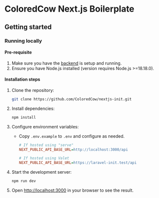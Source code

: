 # ColoredCow Next.js Boilerplate

## Getting started

### Running locally

#### Pre-requisite

1. Make sure you have the [backend](https://github.com/ColoredCow/laravel-init/blob/main/README.md) is setup and running.
2. Ensure you have Node.js installed (version requires Node.js >=18.18.0).

#### Installation steps

1. Clone the repository:

   ```sh
   git clone https://github.com/ColoredCow/nextjs-init.git
   ```

2. Install dependencies:

   ```sh
   npm install
   ```

3. Configure environment variables:

   - Copy `.env.example` to `.env` and configure as needed.

     ```ini
     # If hosted using "serve"
     NEXT_PUBLIC_API_BASE_URL=http://localhost:3000/api

     # If hosted using Valet
     NEXT_PUBLIC_API_BASE_URL=https://laravel-init.test/api
     ```

4. Start the development server:

   ```sh
   npm run dev
   ```

5. Open [http://localhost:3000](http://localhost:3000) in your browser to see the result.
